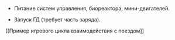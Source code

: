 
- Питание систем управления, биореактора, мини-двигателей.
    
- Запуск ГД (требует часть заряда).
    




[[Пример игрового цикла взаимодействия с поездом]]